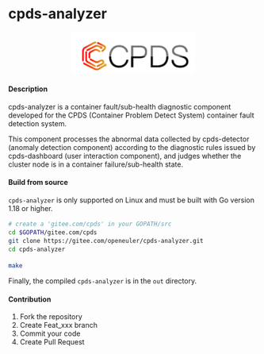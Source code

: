 # cpds-analyzer
<p align="center">
<a href="https://gitee.com/openeuler/Cpds"><img src="docs/images/cpds-icon.png" alt="banner" width="250px"></a>
</p>

#### Description
cpds-analyzer is a container fault/sub-health diagnostic component developed for the CPDS (Container Problem Detect System) container fault detection system.

This component processes the abnormal data collected by cpds-detector (anomaly detection component) according to the diagnostic rules issued by cpds-dashboard (user interaction component), and judges whether the cluster node is in a container failure/sub-health state.


#### Build from source

`cpds-analyzer` is only supported on Linux and must be built with Go version 1.18 or higher.

```bash
# create a 'gitee.com/cpds' in your GOPATH/src
cd $GOPATH/gitee.com/cpds
git clone https://gitee.com/openeuler/cpds-analyzer.git
cd cpds-analyzer

make
```
Finally, the compiled `cpds-analyzer` is in the `out` directory.


#### Contribution

1.  Fork the repository
2.  Create Feat_xxx branch
3.  Commit your code
4.  Create Pull Request
